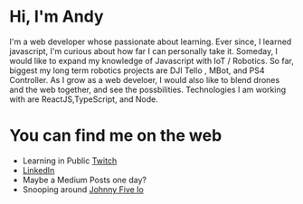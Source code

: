 # Hi, I'm Andy 

I'm a web developer whose passionate about learning. Ever since, I learned javascript, I'm curious about how far I can personally take it. 
Someday, I would like to expand my knowledge of Javascript with IoT / Robotics. So far, biggest my long term robotics projects are 
DJI Tello , MBot, and PS4 Controller. As I grow as a web develoer, I would also like to blend drones and the web together, and see the possbilities.
Technologies I am working with are ReactJS,TypeScript, and Node. 

# You can find me on the web
- Learning in Public <a href="https://www.twitch.tv/andee927"/>Twitch</a>
- <a href="https://www.linkedin.com/in/andy-liu-951b9413/"/>LinkedIn</a>
- Maybe a Medium Posts one day?
- Snooping around <a href="http://johnny-five.io/"/>Johnny Five Io </a>
